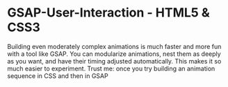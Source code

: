 # GSAP-User-Interaction - HTML5 & CSS3

Building even moderately complex animations is much faster and more fun with a tool like GSAP. You can modularize animations, nest them as deeply as you want, and have their timing adjusted automatically. This makes it so much easier to experiment. 
Trust me: once you try building an animation sequence in CSS and then in GSAP
